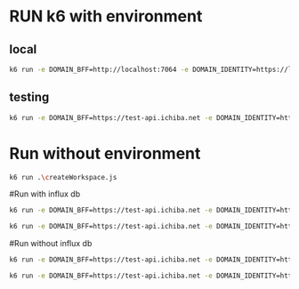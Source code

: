 # RUN k6 with environment

## local

```bash
k6 run -e DOMAIN_BFF=http://localhost:7064 -e DOMAIN_IDENTITY=https://localhost:5000 -e DOMAIN_ORG=http://localhost:3000 .\createWorkspace.js
```

## testing

```bash
k6 run -e DOMAIN_BFF=https://test-api.ichiba.net -e DOMAIN_IDENTITY=https://test-id.ichiba.net -e DOMAIN_ORG=https://test-org.ichiba.net .\createWorkspace.js
```

# Run without environment

```bash
k6 run .\createWorkspace.js
```

#Run with influx db

```bash
k6 run -e DOMAIN_BFF=https://test-api.ichiba.net -e DOMAIN_IDENTITY=https://test-id.ichiba.net -e DOMAIN_ORG=https://test-org.ichiba.net .\testscript\ship4p\SMC-710\tc01.js --out influxdb=http://127.0.0.1:8086/k6
```

```bash
k6 run -e DOMAIN_BFF=https://test-api.ichiba.net -e DOMAIN_IDENTITY=https://test-id.ichiba.net -e DOMAIN_ORG=https://test-org.ichiba.net .\testscript\Capability\TC_01.js --out influxdb=http://127.0.0.1:8086/k6
```
#Run without influx db
```bash
k6 run -e DOMAIN_BFF=https://test-api.ichiba.net -e DOMAIN_IDENTITY=https://test-id.ichiba.net -e DOMAIN_ORG=https://test-org.ichiba.net .\testscript\ship4p\SMC-710\tc01.js
```
```bash
k6 run -e DOMAIN_BFF=https://test-api.ichiba.net -e DOMAIN_IDENTITY=https://test-id.ichiba.net -e DOMAIN_ORG=https://test-org.ichiba.net .\testscript\Capability\TC_01.js
```
